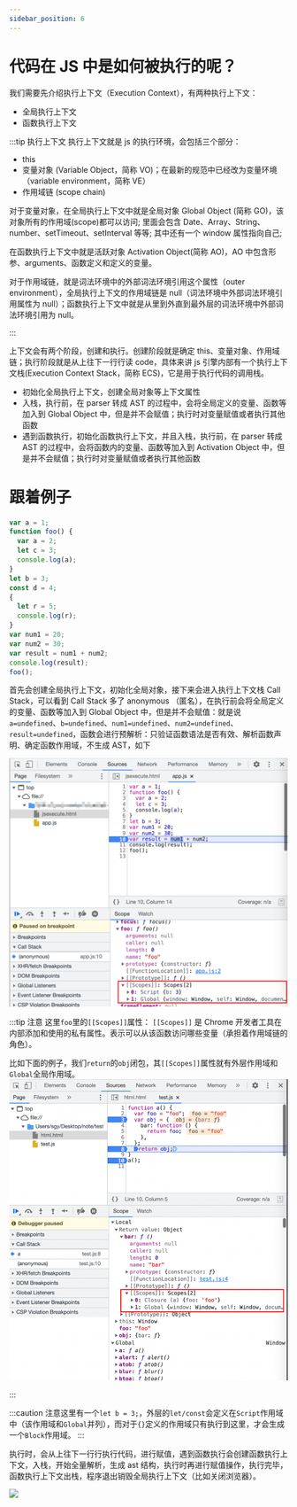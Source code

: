```yaml
---
sidebar_position: 6
---
```


# 代码在 JS 中是如何被执行的呢？

我们需要先介绍执行上下文（Execution Context），有两种执行上下文：

- 全局执行上下文
- 函数执行上下文

:::tip 执行上下文
执行上下文就是 js 的执行环境，会包括三个部分：

- this
- 变量对象 (Variable Object，简称 VO)；在最新的规范中已经改为变量环境（variable environment，简称 VE）
- 作用域链 (scope chain)

对于变量对象，在全局执行上下文中就是全局对象 Global Object (简称 GO)，该对象所有的作用域(scope)都可以访问; 里面会包含 Date、Array、String、 number、setTimeout、setInterval 等等; 其中还有一个 window 属性指向自己;

在函数执行上下文中就是活跃对象 Activation Object(简称 AO)，AO 中包含形参、arguments、函数定义和定义的变量。

对于作用域链，就是词法环境中的外部词法环境引用这个属性（outer environment），全局执行上下文的作用域链是 null（词法环境中外部词法环境引用属性为 null）；函数执行上下文中就是从里到外直到最外层的词法环境中外部词法环境引用为 null。

:::

上下文会有两个阶段，创建和执行。创建阶段就是确定 this、变量对象、作用域链；执行阶段就是从上往下一行行读 code，具体来讲 js 引擎内部有一个执行上下文栈(Execution Context Stack，简称 ECS)，它是用于执行代码的调用栈。

- 初始化全局执行上下文，创建全局对象等上下文属性
- 入栈，执行前，在 parser 转成 AST 的过程中，会将全局定义的变量、函数等加入到 Global Object 中，但是并不会赋值；执行时对变量赋值或者执行其他函数
- 遇到函数执行，初始化函数执行上下文，并且入栈，执行前，在 parser 转成 AST 的过程中，会将函数内的变量、函数等加入到 Activation Object 中，但是并不会赋值；执行时对变量赋值或者执行其他函数

# 跟着例子

```js
var a = 1;
function foo() {
  var a = 2;
  let c = 3;
  console.log(a);
}
let b = 3;
const d = 4;
{
  let r = 5;
  console.log(r);
}
var num1 = 20;
var num2 = 30;
var result = num1 + num2;
console.log(result);
foo();
```

首先会创建全局执行上下文，初始化全局对象，接下来会进入执行上下文栈 Call Stack，可以看到 Call Stack 多了 anonymous （匿名），在执行前会将全局定义的变量、函数等加入到 Global Object 中，但是并不会赋值：就是说`a=undefined`、`b=undefined`、`num1=undefined`、`num2=undefined`、`result=undefined`，函数会进行预解析：只验证函数语法是否有效、解析函数声明、确定函数作用域，不生成 AST，如下

![](./img/callstack.png)

:::tip 注意
这里`foo`里的`[[Scopes]]`属性：
`[[Scopes]]` 是 Chrome 开发者工具在内部添加和使用的私有属性。表示可以从该函数访问哪些变量（承担着作用域链的角色）。

比如下面的例子，我们`return`的`obj`闭包，其`[[Scopes]]`属性就有外层作用域和`Global`全局作用域。
![](./img/scopes.png)

:::

<!-- 就是外部的作用域环境，有`Scrept`和`Global`。 -->

:::caution
注意这里有一个`let b = 3;`，外层的`let/const`会定义在`Script`作用域中（该作用域和`Global`并列），而对于`{}`定义的作用域只有执行到这里，才会生成一个`Block`作用域。
:::

执行时，会从上往下一行行执行代码，进行赋值，遇到函数执行会创建函数执行上下文，入栈，开始全量解析，生成 ast 结构，执行时再进行赋值操作，执行完毕，函数执行上下文出栈，程序退出销毁全局执行上下文（比如关闭浏览器）。

![](img/recordcallstack.gif)
